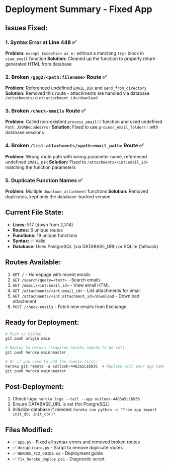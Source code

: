 # Deployment Summary - Fixed App

## Issues Fixed:

### 1. Syntax Error at Line 448 ✅
**Problem:** `except Exception as e:` without a matching `try:` block in `view_email` function
**Solution:** Cleaned up the function to properly return generated HTML from database

### 2. Broken `/gpg2/<path:filename>` Route ✅
**Problem:** Referenced undefined `EMAIL_DIR` and `send_from_directory`
**Solution:** Removed this route - attachments are handled via database `/attachments/<int:attachment_id>/download`

### 3. Broken `/check-emails` Route ✅
**Problem:** Called non-existent `process_email()` function and used undefined `Path`, `JSONDecodeError`
**Solution:** Fixed to use `process_email_folder()` with database sessions

### 4. Broken `/list-attachments/<path:email_path>` Route ✅  
**Problem:** Wrong route path with wrong parameter name, referenced undefined `EMAIL_DIR`
**Solution:** Fixed to `/attachments/<int:email_id>` matching the function parameters

### 5. Duplicate Function Names ✅
**Problem:** Multiple `download_attachment` functions
**Solution:** Removed duplicates, kept only the database-backed version

## Current File State:
- **Lines:** 517 (down from 2,314)
- **Routes:** 6 unique routes
- **Functions:** 19 unique functions
- **Syntax:** ✅ Valid
- **Database:** Uses PostgreSQL (via DATABASE_URL) or SQLite (fallback)

## Routes Available:
1. `GET /` - Homepage with recent emails
2. `GET /search?query=<text>` - Search emails
3. `GET /email/<int:email_id>` - View email HTML
4. `GET /attachments/<int:email_id>` - List attachments for email
5. `GET /attachments/<int:attachment_id>/download` - Download attachment
6. `POST /check-emails` - Fetch new emails from Exchange

## Ready for Deployment:

```powershell
# Push to GitHub
git push origin main

# Deploy to Heroku (requires heroku remote to be set)
git push heroku main:master

# Or if you need to add the remote first:
heroku git:remote -a outlook-4463a5c16936  # Replace with your app name
git push heroku main:master
```

## Post-Deployment:
1. Check logs: `heroku logs --tail --app outlook-4463a5c16936`
2. Ensure DATABASE_URL is set (for PostgreSQL)
3. Initialize database if needed: `heroku run python -c "from app import init_db; init_db()"`

## Files Modified:
- ✅ `app.py` - Fixed all syntax errors and removed broken routes
- ✅ `deduplicate.py` - Script to remove duplicate routes  
- ✅ `HEROKU_FIX_GUIDE.md` - Deployment guide
- ✅ `fix_heroku_deploy.ps1` - Diagnostic script
